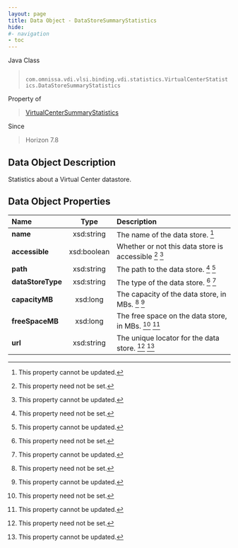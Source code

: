 ```yaml
---
layout: page
title: Data Object - DataStoreSummaryStatistics
hide:
#- navigation
- toc
---
```






Java Class
> ` com.omnissa.vdi.vlsi.binding.vdi.statistics.VirtualCenterStatistics.DataStoreSummaryStatistics`

Property of
> [VirtualCenterSummaryStatistics](vdi.statistics.VirtualCenterStatistics.VirtualCenterSummaryStatistics.md#field_detail)

Since
> Horizon 7.8


## Data Object Description

Statistics about a Virtual Center datastore.

## Data Object Properties

 Name | Type | Description
:---|:---:|:---
**name**|  xsd:string|  The name of the data store. [^2]
**accessible**|  xsd:boolean|  Whether or not this data store is accessible [^1] [^2]
**path**|  xsd:string|  The path to the data store. [^1] [^2]
**dataStoreType**|  xsd:string|  The type of the data store. [^1] [^2]
**capacityMB**|  xsd:long|  The capacity of the data store, in MBs. [^1] [^2]
**freeSpaceMB**|  xsd:long|  The free space on the data store, in MBs. [^1] [^2]
**url**|  xsd:string|  The unique locator for the data store. [^1] [^2]


 


[^1]: This property need not be set.
[^2]: This property cannot be updated.